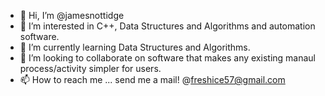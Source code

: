 - 👋 Hi, I’m @jamesnottidge
- 👀 I’m interested in C++, Data Structures and Algorithms and automation software.
- 🌱 I’m currently learning Data Structures and Algorithms.
- 💞️ I’m looking to collaborate on software that makes any existing manaul process/activity simpler for users.
- 📫 How to reach me ... send me a mail! @freshice57@gmail.com

<!---
jamesnottidge/jamesnottidge is a ✨ special ✨ repository because its `README.md` (this file) appears on your GitHub profile.
You can click the Preview link to take a look at your changes.
--->
